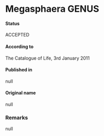 # Megasphaera GENUS

#### Status
ACCEPTED

#### According to
The Catalogue of Life, 3rd January 2011

#### Published in
null

#### Original name
null

### Remarks
null
